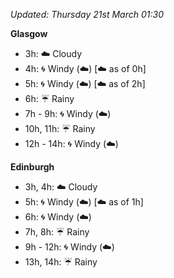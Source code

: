 *Updated: Thursday 21st March 01:30*

**Glasgow**

* 3h: :cloud: Cloudy
* 4h: :cyclone: Windy (:cloud:) [:cloud: as of 0h]
* 5h: :cyclone: Windy (:cloud:) [:cloud: as of 2h]
* 6h: :umbrella: Rainy
* 7h - 9h: :cyclone: Windy (:cloud:)
* 10h, 11h: :umbrella: Rainy
* 12h - 14h: :cyclone: Windy (:cloud:)

**Edinburgh**

* 3h, 4h: :cloud: Cloudy
* 5h: :cyclone: Windy (:cloud:) [:cloud: as of 1h]
* 6h: :cyclone: Windy (:cloud:)
* 7h, 8h: :umbrella: Rainy
* 9h - 12h: :cyclone: Windy (:cloud:)
* 13h, 14h: :umbrella: Rainy
